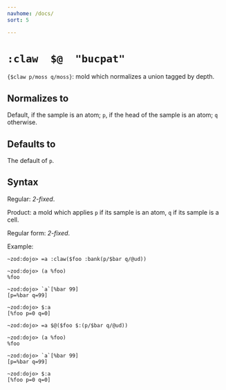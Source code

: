 ```yaml
---
navhome: /docs/
sort: 5

---
```


# `:claw  $@  "bucpat"`

`{$claw p/moss q/moss}`: mold which normalizes a union tagged by depth.
  
## Normalizes to

Default, if the sample is an atom; `p`, if the head of the sample
is an atom; `q` otherwise.

## Defaults to

The default of `p`.

## Syntax

Regular: *2-fixed*.

Product: a mold which applies `p` if its sample is an atom, 
`q` if its sample is a cell.

Regular form: *2-fixed*.

Example:
```
~zod:dojo> =a :claw($foo :bank(p/$bar q/@ud))

~zod:dojo> (a %foo)
%foo

~zod:dojo> `a`[%bar 99]
[p=%bar q=99]

~zod:dojo> $:a
[%foo p=0 q=0]
```

```
~zod:dojo> =a $@($foo $:(p/$bar q/@ud))

~zod:dojo> (a %foo)
%foo

~zod:dojo> `a`[%bar 99]
[p=%bar q=99]

~zod:dojo> $:a
[%foo p=0 q=0]
```
